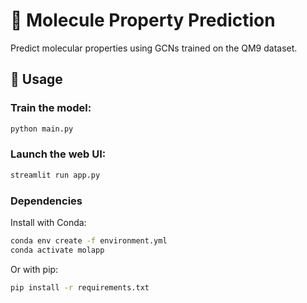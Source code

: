 # 🧪 Molecule Property Prediction

Predict molecular properties using GCNs trained on the QM9 dataset.

## 🚀 Usage

### Train the model:
```bash
python main.py
```

### Launch the web UI:
```bash
streamlit run app.py
```

### Dependencies
Install with Conda:
```bash
conda env create -f environment.yml
conda activate molapp
```

Or with pip:
```bash
pip install -r requirements.txt
```